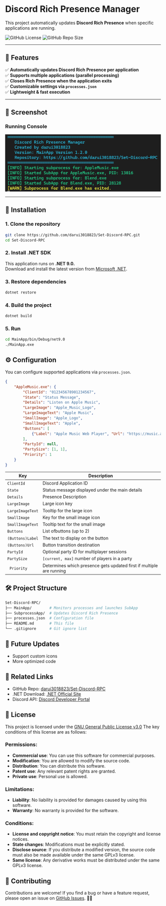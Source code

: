 # Discord Rich Presence Manager

This project automatically updates **Discord Rich Presence** when specific applications are running.

![GitHub License](https://img.shields.io/github/license/darui3018823/Set-Discord-RPC)
![GitHub Repo Size](https://img.shields.io/github/repo-size/darui3018823/Set-Discord-RPC)

---

## 🚀 Features
✅ **Automatically updates Discord Rich Presence per application**  
✅ **Supports multiple applications (parallel processing)**  
✅ **Closes Rich Presence when the application exits**  
✅ **Customizable settings via `processes.json`**  
✅ **Lightweight & fast execution**  

---

## 📌 Screenshot
### **Running Console**
<img src="https://raw.githubusercontent.com/darui3018823/Set-Discord-RPC/main/assets/screenshot.png" width="800">

---

## 🎯 Installation
### **1. Clone the repository**

```sh
git clone https://github.com/darui3018823/Set-Discord-RPC.git
cd Set-Discord-RPC
```
### **2. Install .NET SDK**
This application runs on **.NET 9.0.**<br>
Download and install the latest version from [Microsoft .NET](https://dotnet.microsoft.com/ja-jp/download).

### 3. **Restore dependencies**
```sh
dotnet restore
```

### **4. Build the project**
```sh
dotnet build
```

### **5. Run**
```sh
cd MainApp/bin/Debug/net9.0
./MainApp.exe
```

## **⚙ Configuration**
You can configure supported applications via `processes.json`.
```json
{
    "AppleMusic.exe": {
        "ClientId": "012345678901234567",
        "State": "Status Message",
        "Details": "Listen on Apple Music",
        "LargeImage": "Apple_Music_Logo",
        "LargeImageText": "Apple Music",
        "SmallImage": "Apple_Logo",
        "SmallImageText": "Apple",
        "Buttons": [
            {"Label": "Apple Music Web Player", "Url": "https://music.apple.com/"}
        ],
        "PartyId": null,
        "PartySize": [1, 1],
        "Priority": 1
    }
}
```
| Key             | Description                |
|-----------------|----------------------------|
| `ClientId`      | Discord Application ID     |
| `State`         |Status message displayed under the main details|
| `Details`       | Presence Description       |
| `LargeImage`    | Large icon key             |
| `LargeImageText`| Tooltip for the large icon |
| `SmallImage`    | Key for the small image icon|
| `SmallImageText`| Tooltip text for the small image|
| `Buttons`       | List ofbuttons (up to 2)  |
| `(Buttons)Label`| The text to display on the button|
| `(Buttons)Url`  | Button transition destination|
| `PartyId`       | Optional party ID for multiplayer sessions|
| `PartySize`     | `[current, max]` number of players in a party|
| ` Priority`     | Determines which presence gets updated first if multiple are running|

## **🛠 Project Structure**
```sh
Set-Discord-RPC/
├── MainApp/        # Monitors processes and launches SubApp
├── SubprocessApp/  # Updates Discord Rich Presence
├── processes.json  # Configuration file
├── README.md       # This file
└── .gitignore      # Git ignore list
```

## **📢 Future Updates**
- Support custom icons
- More optimized code

## **🔗 Related Links**
- GitHub Repo: [darui3018823/Set-Discord-RPC](https://github.com/darui3018823/Set-Discord-RPC)
- .NET Download: [.NET Official Site](https://dotnet.microsoft.com/ja-jp/download)
- Discord API: [Discord Developer Portal](https://discord.com/developers/applications)

## **📄 License**
This project is licensed under the [GNU General Public License v3.0](https://github.com/darui3018823/Set-Discord-RPC/blob/main/LICENSE)
The key conditions of this license are as follows:

### Permissions:
- **Commercial use**: You can use this software for commercial purposes.
- **Modification**: You are allowed to modify the source code.
- **Distribution**: You can distribute this software.
- **Patent use**: Any relevant patent rights are granted.
- **Private use**: Personal use is allowed.

### Limitations:
- **Liability**: No liability is provided for damages caused by using this software.
- **Warranty**: No warranty is provided for the software.

### Conditions:
- **License and copyright notice**: You must retain the copyright and license notices.
- **State changes**: Modifications must be explicitly stated.
- **Disclose source**: If you distribute a modified version, the source code must also be made available under the same GPLv3 license.
- **Same license**: Any derivative works must be distributed under the same GPLv3 license.

## **🎉 Contributing**
Contributions are welcome! If you find a bug or have a feature request, please open an issue on [GitHub Issues](https://github.com/darui3018823/Set-Discord-RPC/issues). 🚀🔥